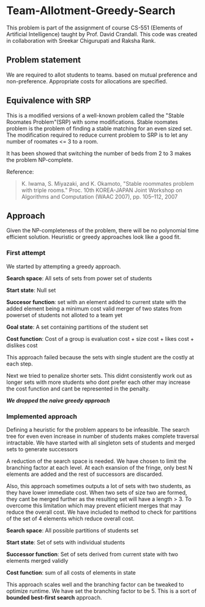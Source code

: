 # Team-Allotment-Greedy-Search
This problem is part of the assignment of course CS-551 (Elements of Artificial Intelligence) taught by Prof. David Crandall. This code was created in collaboration with Sreekar Chigurupati and Raksha Rank.
## Problem statement
We are required to allot students to teams. based on mutual preference and non-preference. Appropriate costs for allocations are specified.

## Equivalence with SRP
This is a modified versions of a well-known problem called the "Stable Roomates Problem"(SRP) with some modifications. Stable roomates problem is the problem of finding a stable matching for an even sized set. The modification required to reduce current problem to SRP is to let any number of roomates <= 3 to a room.

It has been showed that switching the number of beds from 2 to 3 makes the problem NP-complete.

Reference:
> K. Iwama, S. Miyazaki, and K. Okamoto, "Stable roommates problem with triple rooms." Proc. 10th KOREA-JAPAN Joint Workshop on Algorithms and Computation (WAAC 2007), pp. 105–112, 2007

## Approach

Given the NP-completeness of the problem, there will be no polynomial time efficient solution. Heuristic or greedy approaches look like a good fit.

### First attempt
We started by attempting a greedy approach.
  
**Search space**: All sets of sets from power set of students

**Start state**: Null set

**Succesor function**: set with an element added to current state with the added element being a minimum cost valid merger of two states from powerset of students not alloted to a team yet

**Goal state**: A set containing partitions of the student set

**Cost function**: Cost of a group is evaluation cost + size cost + likes cost + dislikes cost

This approach failed because the sets with single student are the costly at each step.

Next we tried to penalize shorter sets. This didnt consistently work out as longer sets with more students who dont prefer each other may increase the cost function and cant be represented in the penalty.

***We dropped the naive greedy approach***

### Implemented approach

Defining a heuristic for the problem appears to be infeasible. The search tree for even even increase in number of students makes complete traversal intractable. 
We have started with all singleton sets of students and merged sets to generate successors


A reduction of the search space is needed. We have chosen to limit the branching factor at each level. At each exansion of the fringe, only best N elements are added and the rest of successors are discarded.

Also, this approach sometimes outputs a lot of sets with two students, as they have lower immediate cost. When two sets of size two are formed, they cant be merged further as the resulting set will have a length > 3. To overcome this limitation which may prevent efiicient merges that may reduce the overall cost. We have included to method to check for partitions of the set of 4 elements which reduce overall cost.


**Search space**: All possible partitions of students set

**Start state**: Set of sets with individual students

**Successor function**: Set of sets derived from current state with two elements merged validly

**Cost function**: sum of all costs of elements in state

This approach scales well and the branching factor can be tweaked to optimize runtime. We have set the branching factor to be 5. This is a sort of  **bounded best-first search** approach.
